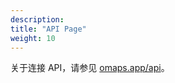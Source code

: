 ```yaml
---
description:
title: "API Page"
weight: 10
---
```


关于连接 API，请参见 [omaps.app/api](https://omaps.app/api)。
